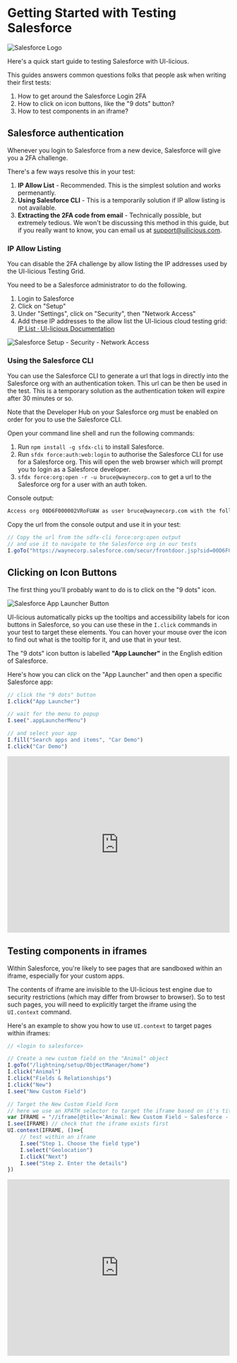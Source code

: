 # Getting Started with Testing Salesforce

![Salesforce Logo](/images/salesforce/salesforce_logo.jpg)

Here's a quick start guide to testing Salesforce with UI-licious.

This guides answers common questions folks that people ask when writing their first tests:
1. How to get around the Salesforce Login 2FA
2. How to click on icon buttons, like the "9 dots" button?
3. How to test components in an iframe?

## Salesforce authentication

Whenever you login to Salesforce from a new device, Salesforce will give you a 2FA challenge. 

There's a few ways resolve this in your test: 

1. **IP Allow List** - Recommended. This is the simplest solution and works permenantly.
2. **Using Salesforce CLI** - This is a temporarily solution if IP allow listing is not available.
3. **Extracting the 2FA code from email** - Technically possible, but extremely tedious. We won't be discussing this method in this guide, but if you really want to know, you can email us at support@uilicious.com.

### IP Allow Listing

You can disable the 2FA challenge by allow listing the IP addresses used by the UI-licious Testing Grid.

You need to be a Salesforce administrator to do the following.

1. Login to Salesforce
2. Click on "Setup" 
3. Under "Settings", click on "Security", then "Network Access"
3. Add these IP addresses to the allow list the UI-licious cloud testing grid:
[IP List · UI-licious Documentation](https://docs.uilicious.com/grid/ip_list.html)

![Salesforce Setup - Security - Network Access](/images/salesforce/salesforce-network-allowlist.png)

### Using the Salesforce CLI

You can use the Salesforce CLI to generate a url that logs in directly into the Salesforce org with an authentication token. This url can be then be used in the test. This is a temporary solution as the authentication token will expire after 30 minutes or so.

Note that the Developer Hub on your Salesforce org must be enabled on order for you to use the Salesforce CLI.

Open your command line shell and run the following commands:

1. Run `npm install -g sfdx-cli` to install Salesforce.
2. Run `sfdx force:auth:web:login` to authorise the Salesforce CLI for use for a Salesforce org. This will open the web browser which will prompt you to login as a Salesforce developer.
3. `sfdx force:org:open -r -u bruce@waynecorp.com` to get a url to the Salesforce org for a user with an auth token. 

Console output:
```bash
Access org 00D6F000002VRoFUAW as user bruce@waynecorp.com with the following URL: https://waynecorp.salesforce.com/secur/frontdoor.jsp?sid=00D6F000002VRoF!AQ8AQKC4bOf4T3A4ENSwB3dL9jA616NPmo7oGX2WL72CBXPyWwoa8hdiW5mxPG2qyrB.Q_qKhQ53OZvR3bCShsTSCTQgSj3h
```

Copy the url from the console output and use it in your test:
```javascript
// Copy the url from the sdfx-cli force:org:open output
// and use it to navigate to the Salesforce org in our tests
I.goTo("https://waynecorp.salesforce.com/secur/frontdoor.jsp?sid=00D6F000002VRoF!AQ8AQKC4bOf4T3A4ENSwB3dL9jA616NPmo7oGX2WL72CBXPyWwoa8hdiW5mxPG2qyrB.Q_qKhQ53OZvR3bCShsTSCTQgSj3h") 
```

## Clicking on Icon Buttons

The first thing you'll probably want to do is to click on the "9 dots" icon.

![Salesforce App Launcher Button](/images/salesforce/salesforce-app-launcher-button.png)

UI-licious automatically picks up the tooltips and accessibility labels for icon buttons in Salesforce, so you can use these in the `I.click` commands in your test to target these elements. You can hover your mouse over the icon to find out what is the tooltip for it, and use that in your test. 

The "9 dots" icon button is labelled **"App Launcher"** in the English edition of Salesforce. 

Here's how you can click on the "App Launcher" and then open a specific Salesforce app:

```javascript
// click the "9 dots" button
I.click("App Launcher")

// wait for the menu to popup
I.see(".appLauncherMenu") 

// and select your app
I.fill("Search apps and items", "Car Demo")
I.click("Car Demo")
```

<iframe src="https://snippet.uilicious.com/embed/test/private/1hMsZbqiJ284fbbq3cmGd6?stepNum=4&autoplay=0" width="100%" height="400px" frameborder="0"></iframe>

## Testing components in iframes

Within Salesforce, you're likely to see pages that are sandboxed within an iframe, especially for your custom apps.

The contents of iframe are invisible to the UI-licious test engine due to security restrictions (which may differ from browser to browser). So to test such pages, you will need to explicitly target the iframe using the `UI.context` command. 

Here's an example to show you how to use `UI.context` to target pages within iframes:

```javascript
// <login to salesforce>

// Create a new custom field on the "Animal" object
I.goTo("/lightning/setup/ObjectManager/home")
I.click("Animal")
I.click("Fields & Relationships")
I.click("New")
I.see("New Custom Field")

// Target the New Custom Field Form
// here we use an XPATH selector to target the iframe based on it's title attribute
var IFRAME = "//iframe[@title='Animal: New Custom Field ~ Salesforce - Developer Edition']"
I.see(IFRAME) // check that the iframe exists first
UI.context(IFRAME, ()=>{
	// test within an iframe
    I.see("Step 1. Choose the field type")	
	I.select("Geolocation")
	I.click("Next")
	I.see("Step 2. Enter the details")	
})
```

<iframe src="https://snippet.uilicious.com/embed/test/private/3difCb3ivF58yZkS3sSijJ?stepNum=9&autoplay=0" width="100%" height="400px" frameborder="0"></iframe>